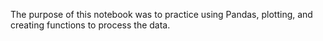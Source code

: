 The purpose of this notebook was to practice using Pandas, plotting, and creating functions to process the data.















